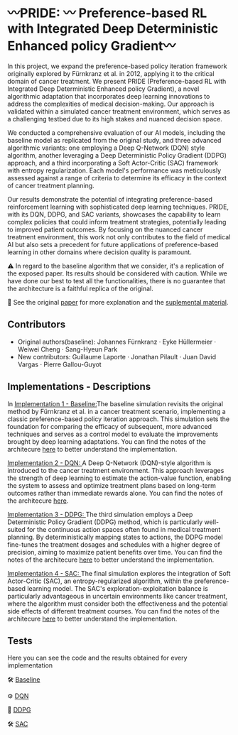 # 〰️PRIDE: 〰️ Preference-based RL with Integrated Deep Deterministic Enhanced policy Gradient〰️

In this project, we expand the preference-based policy iteration framework originally explored by Fürnkranz et al. in 2012, applying it to the critical domain of cancer treatment. We present PRIDE (Preference-based RL with Integrated Deep Deterministic Enhanced policy Gradient), a novel algorithmic adaptation that incorporates deep learning innovations to address the complexities of medical decision-making. Our approach is validated within a simulated cancer treatment environment, which serves as a challenging testbed due to its high stakes and nuanced decision space.

We conducted a comprehensive evaluation of our AI models, including the baseline model as replicated from the original study, and three advanced algorithmic variants: one employing a Deep Q-Network (DQN) style algorithm, another leveraging a Deep Deterministic Policy Gradient (DDPG) approach, and a third incorporating a Soft Actor-Critic (SAC) framework with entropy regularization. Each model's performance was meticulously assessed against a range of criteria to determine its efficacy in the context of cancer treatment planning.

Our results demonstrate the potential of integrating preference-based reinforcement learning with sophisticated deep learning techniques. PRIDE, with its DQN, DDPG, and SAC variants, showcases the capability to learn complex policies that could inform treatment strategies, potentially leading to improved patient outcomes. By focusing on the nuanced cancer treatment environment, this work not only contributes to the field of medical AI but also sets a precedent for future applications of preference-based learning in other domains where decision quality is paramount.

⚠️ In regard to the baseline algorithm that we consider, it's a replication of the exposed paper. Its results should be considered with caution. While we have done our best to test all the functionalities, there is no guarantee that the architecture is a faithful replica of the original. 

📖 See the original [paper](https://github.com/juandavidvargas19/PRIDE_Preference_based_RL/blob/master/Docs/Replication.pdf) for more explanation and the [suplemental material](https://github.com/juandavidvargas19/Know_Thyself_Replication/blob/master/docs/Know%20thyself-%20Metacognitive%20networks%20and%20measures%20of%20consciousness_arch.pdf).

## Contributors
- Original authors(baseline): Johannes Fürnkranz · Eyke Hüllermeier · Weiwei Cheng · Sang-Hyeun Park
- New contributors: Guillaume Laporte · Jonathan Pilault · Juan David Vargas · Pierre Gallou-Guyot 

## Implementations - Descriptions

In [Implementation 1 - Baseline:](https://github.com/juandavidvargas19/Know_Thyself_Replication/blob/master/tests/Blindsight_Simulation_GITHUB.ipynb)The baseline simulation revisits the original method by Fürnkranz et al. in a cancer treatment scenario, implementing a classic preference-based policy iteration approach. This simulation sets the foundation for comparing the efficacy of subsequent, more advanced techniques and serves as a control model to evaluate the improvements brought by deep learning adaptations. You can find the notes of the architecure [here](https://github.com/juandavidvargas19/Know_Thyself_Replication/blob/master/docs/Blindsight_Simulation_NOTES.ipynb) to better understand the implementation.

[Implementation 2 - DQN: ](https://github.com/juandavidvargas19/Know_Thyself_Replication/blob/master/tests/Artificial_Grammar_GITHUB%20(3).ipynb)A Deep Q-Network (DQN)-style algorithm is introduced to the cancer treatment environment. This approach leverages the strength of deep learning to estimate the action-value function, enabling the system to assess and optimize treatment plans based on long-term outcomes rather than immediate rewards alone. You can find the notes of the architecure [here](https://github.com/juandavidvargas19/Know_Thyself_Replication/blob/master/docs/Artificial_Grammar_Simulation_NOTES.ipynb).

[Implementation 3 - DDPG: ](https://github.com/juandavidvargas19/Know_Thyself_Replication/blob/master/tests/Iowa_Gambling_Simulation_GITHUB%20(1).ipynb)The third simulation employs a Deep Deterministic Policy Gradient (DDPG) method, which is particularly well-suited for the continuous action spaces often found in medical treatment planning. By deterministically mapping states to actions, the DDPG model fine-tunes the treatment dosages and schedules with a higher degree of precision, aiming to maximize patient benefits over time. You can find the notes of the architecure [here](https://github.com/juandavidvargas19/Know_Thyself_Replication/blob/master/docs/Iowa_Gambling_Simulation_NOTES.ipynb) to better understand the implementation. 

[Implementation 4 - SAC: ](https://github.com/juandavidvargas19/Know_Thyself_Replication/blob/master/tests/Iowa_Gambling_Simulation_GITHUB%20(1).ipynb)The final simulation explores the integration of Soft Actor-Critic (SAC), an entropy-regularized algorithm, within the preference-based learning model. The SAC's exploration-exploitation balance is particularly advantageous in uncertain environments like cancer treatment, where the algorithm must consider both the effectiveness and the potential side effects of different treatment courses. You can find the notes of the architecure [here](https://github.com/juandavidvargas19/Know_Thyself_Replication/blob/master/docs/Iowa_Gambling_Simulation_NOTES.ipynb) to better understand the implementation. 

## Tests

Here you can see the code and the results obtained for every implementation

🛠 [Baseline](https://github.com/juandavidvargas19/Know_Thyself_Replication/blob/master/tests/Blindsight_Simulation_GITHUB.ipynb) 


⚙️ [DQN](https://github.com/juandavidvargas19/Know_Thyself_Replication/blob/master/tests/Artificial_Grammar_GITHUB%20(3).ipynb) 


🧠 [DDPG](https://github.com/juandavidvargas19/Know_Thyself_Replication/blob/master/tests/Iowa_Gambling_Simulation_GITHUB%20(1).ipynb) 


🛠 [SAC](https://github.com/juandavidvargas19/Know_Thyself_Replication/blob/master/tests/Blindsight_Simulation_GITHUB.ipynb) 


